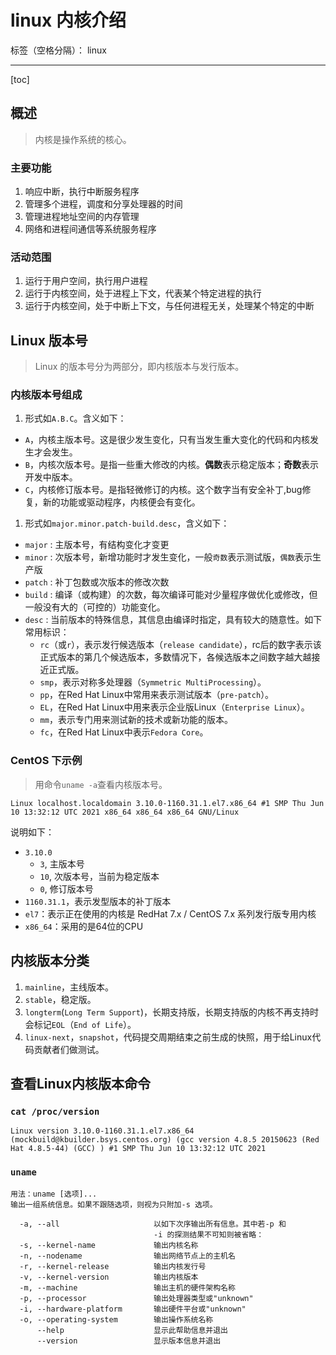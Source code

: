 # linux 内核介绍

标签（空格分隔）： linux

---

[toc]

## 概述
> 内核是操作系统的核心。

### 主要功能

1. 响应中断，执行中断服务程序 　　
1. 管理多个进程，调度和分享处理器的时间 　　
1. 管理进程地址空间的内存管理 　　
1. 网络和进程间通信等系统服务程序

### 活动范围

1. 运行于用户空间，执行用户进程
1. 运行于内核空间，处于进程上下文，代表某个特定进程的执行
1. 运行于内核空间，处于中断上下文，与任何进程无关，处理某个特定的中断

## Linux 版本号
> Linux 的版本号分为两部分，即内核版本与发行版本。

### 内核版本号组成

1. 形式如`A.B.C`。含义如下：

- `A`，内核主版本号。这是很少发生变化，只有当发生重大变化的代码和内核发生才会发生。
- `B`，内核次版本号。是指一些重大修改的内核。**偶数**表示稳定版本；**奇数**表示开发中版本。
- `C`，内核修订版本号。是指轻微修订的内核。这个数字当有安全补丁,bug修复，新的功能或驱动程序，内核便会有变化。

1. 形式如`major.minor.patch-build.desc`，含义如下：

- `major` : 主版本号，有结构变化才变更 
- `minor` : 次版本号，新增功能时才发生变化，一般`奇数`表示测试版，`偶数`表示生产版 
- `patch` : 补丁包数或次版本的修改次数 
- `build` : 编译（或构建）的次数，每次编译可能对少量程序做优化或修改，但一般没有大的（可控的）功能变化。
- `desc`  : 当前版本的特殊信息，其信息由编译时指定，具有较大的随意性。如下常用标识： 
    - `rc`（或`r`），表示发行候选版本（`release candidate`），rc后的数字表示该正式版本的第几个候选版本，多数情况下，各候选版本之间数字越大越接近正式版。
    - `smp`，表示对称多处理器（`Symmetric MultiProcessing`）。
    - `pp`，在Red Hat Linux中常用来表示测试版本（`pre-patch`）。
    - `EL`，在Red Hat Linux中用来表示企业版Linux（`Enterprise Linux`）。
    - `mm`，表示专门用来测试新的技术或新功能的版本。
    - `fc`，在Red Hat Linux中表示`Fedora Core`。  

### CentOS 下示例

> 用命令`uname -a`查看内核版本号。
    
```
Linux localhost.localdomain 3.10.0-1160.31.1.el7.x86_64 #1 SMP Thu Jun 10 13:32:12 UTC 2021 x86_64 x86_64 x86_64 GNU/Linux
```

说明如下：

- `3.10.0`
    - `3`, 主版本号
    - `10`, 次版本号，当前为稳定版本
    - `0`, 修订版本号
- `1160.31.1`，表示发型版本的补丁版本
- `el7`：表示正在使用的内核是 RedHat 7.x / CentOS 7.x 系列发行版专用内核
- `x86_64`：采用的是64位的CPU

## 内核版本分类

1. `mainline`，主线版本。
2. `stable`，稳定版。
3. `longterm`(`Long Term Support`)，长期支持版，长期支持版的内核不再支持时会标记`EOL`（`End of Life`）。
4. `linux-next`，`snapshot`，代码提交周期结束之前生成的快照，用于给Linux代码贡献者们做测试。

## 查看Linux内核版本命令

### `cat /proc/version`

```
Linux version 3.10.0-1160.31.1.el7.x86_64 (mockbuild@kbuilder.bsys.centos.org) (gcc version 4.8.5 20150623 (Red Hat 4.8.5-44) (GCC) ) #1 SMP Thu Jun 10 13:32:12 UTC 2021
```

### `uname`

```
用法：uname [选项]...
输出一组系统信息。如果不跟随选项，则视为只附加-s 选项。

  -a, --all                     以如下次序输出所有信息。其中若-p 和
                                -i 的探测结果不可知则被省略：
  -s, --kernel-name             输出内核名称
  -n, --nodename                输出网络节点上的主机名
  -r, --kernel-release          输出内核发行号
  -v, --kernel-version          输出内核版本
  -m, --machine                 输出主机的硬件架构名称
  -p, --processor               输出处理器类型或"unknown"
  -i, --hardware-platform       输出硬件平台或"unknown"
  -o, --operating-system        输出操作系统名称
      --help                    显示此帮助信息并退出
      --version                 显示版本信息并退出
```